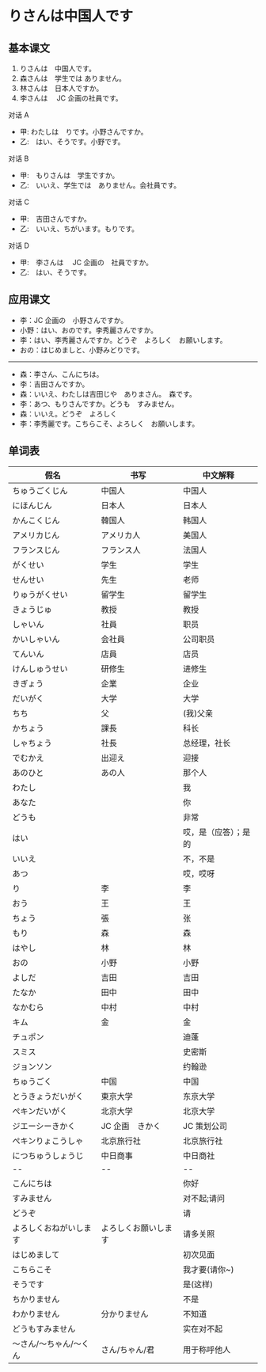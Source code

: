 # りさんは中国人です

## 基本课文

1. りさんは　中国人です。
2. 森さんは　学生では ありません。
3. 林さんは　日本人ですか。
4. 李さんは　 JC 企画の社員です。

对话 A

- 甲: わたしは　りです。小野さんですか。
- 乙:　はい、そうです。小野です。

对话 B

- 甲:　もりさんは　学生ですか。
- 乙:　いいえ、学生では　ありません。会社員です。

对话 C

- 甲:　吉田さんですか。
- 乙:　いいえ、ちがいます。もりです。

对话 D

- 甲:　李さんは　 JC 企画の　社員ですか。
- 乙:　はい、そうです。

## 应用课文

- 李：JC 企画の　小野さんですか。
- 小野：はい、おのです。李秀麗さんですか。
- 李：はい、李秀麗さんですか。どうぞ　よろしく　お願いします。
- おの：はじめましと、小野みどりです。

---

- 森：李さん、こんにちは。
- 李：吉田さんですか。
- 森：いいえ、わたしは吉田じや　ありまさん。　森です。
- 李：あつ、もりさんですか。どうも　すみません。
- 森：いいえ。どうぞ　よろしく
- 李：李秀麗です。こちらこそ、よろしく　お願いします。

## 单词表

| 假名                   | 书写                 | 中文解释             |
| ---------------------- | -------------------- | -------------------- |
| ちゅうごくじん         | 中国人               | 中国人               |
| にほんじん             | 日本人               | 日本人               |
| かんこくじん           | 韓国人               | 韩国人               |
| アメリカじん           | アメリカ人           | 美国人               |
| フランスじん           | フランス人           | 法国人               |
| がくせい               | 学生                 | 学生                 |
| せんせい               | 先生                 | 老师                 |
| りゅうがくせい         | 留学生               | 留学生               |
| きょうじゅ             | 教授                 | 教授                 |
| しゃいん               | 社員                 | 职员                 |
| かいしゃいん           | 会社員               | 公司职员             |
| てんいん               | 店員                 | 店员                 |
| けんしゅうせい         | 研修生               | 进修生               |
| きぎょう               | 企業                 | 企业                 |
| だいがく               | 大学                 | 大学                 |
| ちち                   | 父                   | (我)父亲             |
| かちょう               | 課長                 | 科长                 |
| しゃちょう             | 社長                 | 总经理，社长         |
| でむかえ               | 出迎え               | 迎接                 |
| あのひと               | あの人               | 那个人               |
| わたし                 |                      | 我                   |
| あなた                 |                      | 你                   |
| どうも                 |                      | 非常                 |
| はい                   |                      | 哎，是（应答）；是的 |
| いいえ                 |                      | 不，不是             |
| あつ                   |                      | 哎，哎呀             |
| り                     | 李                   | 李                   |
| おう                   | 王                   | 王                   |
| ちょう                 | 張                   | 张                   |
| もり                   | 森                   | 森                   |
| はやし                 | 林                   | 林                   |
| おの                   | 小野                 | 小野                 |
| よしだ                 | 吉田                 | 吉田                 |
| たなか                 | 田中                 | 田中                 |
| なかむら               | 中村                 | 中村                 |
| キム                   | 金                   | 金                   |
| チュポン               |                      | 迪蓬                 |
| スミス                 |                      | 史密斯               |
| ジョンソン             |                      | 约翰逊               |
| ちゅうごく             | 中国                 | 中国                 |
| とうきょうだいがく     | 東京大学             | 东京大学             |
| ぺキンだいがく         | 北京大学             | 北京大学             |
| ジエーシーきかく       | JC 企画　きかく      | JC 策划公司          |
| ぺキンりょこうしゃ     | 北京旅行社           | 北京旅行社           |
| につちゅうしょうじ     | 中日商事             | 中日商社             |
| --                     | --                   | --                   |
| こんにちは             |                      | 你好                 |
| すみません             |                      | 对不起;请问          |
| どうぞ                 |                      | 请                   |
| よろしくおねがいします | よろしくお願いします | 请多关照             |
| はじめまして           |                      | 初次见面             |
| こちらこそ             |                      | 我才要(请你~)        |
| そうです               |                      | 是(这样)             |
| ちかりません           |                      | 不是                 |
| わかりません           | 分かりません         | 不知道               |
| どうもすみません       |                      | 实在对不起           |
| ～さん/～ちゃん/～くん | さん/ちゃん/君       | 用于称呼他人         |
